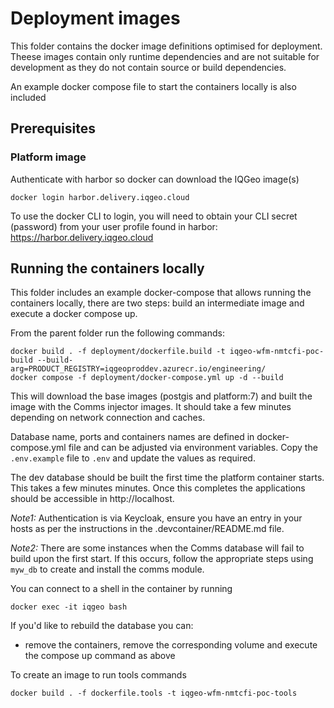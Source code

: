 # Deployment images

This folder contains the docker image definitions optimised for deployment.
Theese images contain only runtime dependencies and are not suitable for development as they do not contain source or build dependencies.

An example docker compose file to start the containers locally is also included

## Prerequisites

### Platform image

Authenticate with harbor so docker can download the IQGeo image(s)

```shell
docker login harbor.delivery.iqgeo.cloud
```

To use the docker CLI to login, you will need to obtain your CLI secret (password) from your user profile found in harbor:
https://harbor.delivery.iqgeo.cloud

## Running the containers locally

This folder includes an example docker-compose that allows running the containers locally, there are two steps: build an intermediate image and execute a docker compose up.

From the parent folder run the following commands:

```
docker build . -f deployment/dockerfile.build -t iqgeo-wfm-nmtcfi-poc-build --build-arg=PRODUCT_REGISTRY=iqgeoproddev.azurecr.io/engineering/
docker compose -f deployment/docker-compose.yml up -d --build
```

This will download the base images (postgis and platform:7) and built the image with the Comms injector images. It should take a few minutes depending on network connection and caches.

Database name, ports and containers names are defined in docker-compose.yml file and can be adjusted via environment variables. Copy the `.env.example` file to `.env` and update the values as required.

The dev database should be built the first time the platform container starts. This takes a few minutes minutes. Once this completes the applications should be accessible in http://localhost.

_Note1:_ Authentication is via Keycloak, ensure you have an entry in your hosts as per the instructions in the .devcontainer/README.md file.

_Note2:_ There are some instances when the Comms database will fail to build upon the first start. If this occurs, follow the appropriate steps using `myw_db` to create and install the comms module.

You can connect to a shell in the container by running

```
docker exec -it iqgeo bash
```

If you'd like to rebuild the database you can:

-   remove the containers, remove the corresponding volume and execute the compose up command as above

To create an image to run tools commands

```
docker build . -f dockerfile.tools -t iqgeo-wfm-nmtcfi-poc-tools
```
